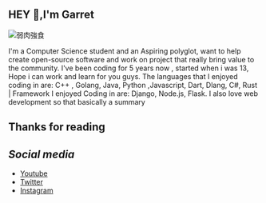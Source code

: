 ## HEY 👋,I'm Garret

  ![弱肉強食](https://user-images.githubusercontent.com/65048014/87257257-43ffdb80-c45f-11ea-9f90-ef56d0b04907.png)
  
I'm a Computer Science student and an Aspiring polyglot, want to help create open-source software and work on project that really bring value to the community. I've been coding for 5 years now , started when i was 13, Hope i can work and learn for you guys. The languages that I enjoyed coding in are: C++ , Golang, Java, Python ,Javascript, Dart, Dlang, C#, Rust | Framework I enjoyed Coding in are: Django, Node.js, Flask. I also love web development so that basically a summary

 ## Thanks for reading
 
 

## ***Social media***

- [Youtube](https://www.youtube.com/channel/UCNmMexrPGuqnR-_L9wV8K1w?view_as=subscriber)
- [Twitter](https://twitter.com/GarretTomlin)
- [Instagram](https://www.instagram.com/gtcoder8/)

